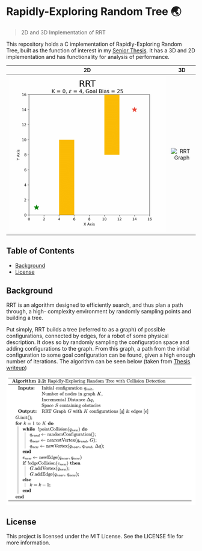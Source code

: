 # Rapidly-Exploring Random Tree :earth_asia:
> 2D and 3D Implementation of RRT 

This repository holds a C implementation of Rapidly-Exploring Random Tree, built as the function of interest in my [Senior Thesis](https://github.com/AnthonyKenny98/Thesis). It has a 3D and 2D implementation and has functionality for analysis of performance.

2D                                 | 3D
:---------------------------------:|:------------------------------:
![RRT_Graph2D](doc/RRT2D.gif)| ![RRT Graph](doc/RRT3D2.gif)


## Table of Contents
+ [Background](#background)
+ [License](#license)

## <a name=background></a>Background
RRT is an algorithm designed to efficiently search, and thus plan a path through, a high- complexity environment by randomly sampling points and building a tree.

Put simply, RRT builds a tree (referred to as a graph) of possible configurations, connected by edges, for a robot of some physical description. It does so by randomly sampling the configuration space and adding configurations to the graph. From this graph, a path from the initial configuration to some goal configuration can be found, given a high enough number of iterations. The algorithm can be seen below (taken from [Thesis writeup](https://github.com/AnthonyKenny98/Thesis/blob/master/Writeups/4_Report/obj/report.pdf))

![RRT Algorithm](doc/algorithm.png)


## <a name=license></a>License

This project is licensed under the MIT License. See the LICENSE file for more information.
